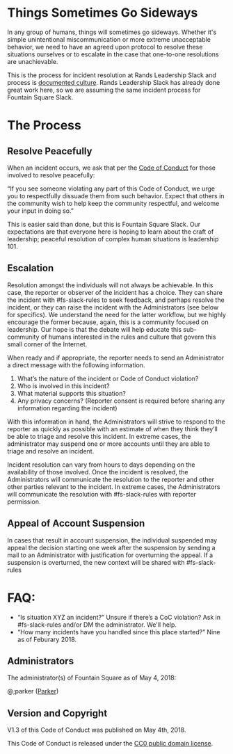 # Things Sometimes Go Sideways

In any group of humans, things will sometimes go sideways. Whether it's simple unintentional miscommunication or more extreme unacceptable behavior, we need to have an agreed upon protocol to resolve these situations ourselves or to escalate in the case that one-to-one resolutions are unachievable. 

This is the process for incident resolution at Rands Leadership Slack and process is [documented culture](http://randsinrepose.com/archives/the-process-myth/). Rands Leadership Slack has already done great work here, so we are assuming the same incident process for Fountain Square Slack.

# The Process

## Resolve Peacefully 

When an incident occurs, we ask that per the [Code of Conduct](https://github.com/mjparker/documents-and-resources/blob/master/code-of-conduct.md) for those involved to resolve peacefully:

“If you see someone violating any part of this Code of Conduct, we urge you to respectfully dissuade them from such behavior. Expect that others in the community wish to help keep the community respectful, and welcome your input in doing so.”

This is easier said than done, but this is Fountain Square Slack. Our expectations are that everyone here is hoping to learn about the craft of leadership; peaceful resolution of complex human situations is leadership 101.

## Escalation

Resolution amongst the individuals will not always be achievable. In this case, the reporter or observer of the incident has a choice. They can share the incident with #fs-slack-rules to seek feedback, and perhaps resolve the incident, or they can raise the incident with the Administrators (see below for specifics). We understand the need for the latter workflow, but we highly encourage the former because, again, this is a community focused on leadership. Our hope is that the debate will help educate this sub-community of humans interested in the rules and culture that govern this small corner of the Internet. 

When ready and if appropriate, the reporter needs to send an Administrator a direct message with the following information. 

1. What’s the nature of the incident or Code of Conduct violation? 
2. Who is involved in this incident?
3. What material supports this situation?
4. Any privacy concerns? (Reporter consent is required before sharing any information regarding the incident)

With this information in hand, the Administrators will strive to respond to the reporter as quickly as possible with an estimate of when they think they’ll be able to triage and resolve this incident. In extreme cases, the administrator may suspend one or more accounts until they are able to triage and resolve an incident. 

Incident resolution can vary from hours to days depending on the availability of those involved. Once the incident is resolved, the Administrators will communicate the resolution to the reporter and other other parties relevant to the incident. In extreme cases, the Administrators will communicate the resolution with #fs-slack-rules with reporter permission. 

## Appeal of Account Suspension

In cases that result in account suspension, the individual suspended may appeal the decision starting one week after the suspension by sending a mail to an Administrator with justification for overturning the appeal. If a suspension is overturned, the new context will be shared with #fs-slack-rules

# FAQ:

- “Is situation XYZ an incident?” Unsure if there’s a CoC violation? Ask in #fs-slack-rules and/or DM the administrator. We'll help. 
- “How many incidents have you handled since this place started?” Nine as of Feburary 2018.

## Administrators

The administrator(s) of Fountain Square as of May 4, 2018:

@;parker ([Parker](mailto:micjparker@gmail.com))

## Version and Copyright

V1.3 of this Code of Conduct was published on May 4th, 2018.

This Code of Conduct is released under the [CC0 public domain license](https://creativecommons.org/publicdomain/zero/1.0/).
